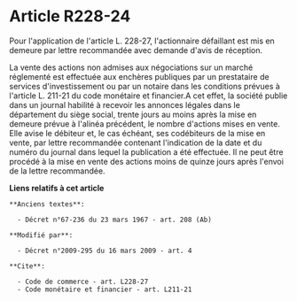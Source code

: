 # Article R228-24

Pour l'application de l'article L. 228-27, l'actionnaire défaillant est mis en demeure par lettre recommandée avec demande
d'avis de réception. 

La vente des actions non admises aux négociations sur un marché réglementé est effectuée aux enchères publiques par un
prestataire de services d'investissement ou par un notaire dans les conditions prévues à l'article L. 211-21 du code
monétaire et financier.A cet effet, la société publie dans un journal habilité à recevoir les annonces légales dans le
département du siège social, trente jours au moins après la mise en demeure prévue à l'alinéa précédent, le nombre d'actions
mises en vente. Elle avise le débiteur et, le cas échéant, ses codébiteurs de la mise en vente, par lettre recommandée
contenant l'indication de la date et du numéro du journal dans lequel la publication a été effectuée. Il ne peut être procédé
à la mise en vente des actions moins de quinze jours après l'envoi de la lettre recommandée.

**Liens relatifs à cet article**

	**Anciens textes**:

	  - Décret n°67-236 du 23 mars 1967 - art. 208 (Ab)

	**Modifié par**:

	  - Décret n°2009-295 du 16 mars 2009 - art. 4

	**Cite**:

	  - Code de commerce - art. L228-27
	  - Code monétaire et financier - art. L211-21
